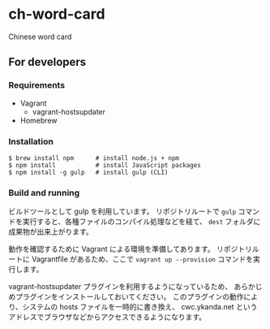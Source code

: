 ch-word-card
================

Chinese word card


For developers
--------

### Requirements

* Vagrant
  * vagrant-hostsupdater
* Homebrew


### Installation

    $ brew install npm      # install node.js + npm
    $ npm install           # install JavaScript packages
    $ npm install -g gulp   # install gulp (CLI)


### Build and running 

ビルドツールとして gulp を利用しています。
リポジトリルートで `gulp` コマンドを実行すると、各種ファイルのコンパイル処理などを経て、
`dest` フォルダに成果物が出来上がります。

動作を確認するために Vagrant による環境を準備してあります。
リポジトリルートに Vagrantfile があるため、ここで `vagrant up --provision` コマンドを実行します。

vagrant-hostsupdater プラグインを利用するようになっているため、
あらかじめプラグインをインストールしておいてください。
このプラグインの動作により、システムの hosts ファイルを一時的に書き換え、
cwc.ykanda.net というアドレスでブラウザなどからアクセスできるようになります。


<!-- vim: set ft=markdown: -->
